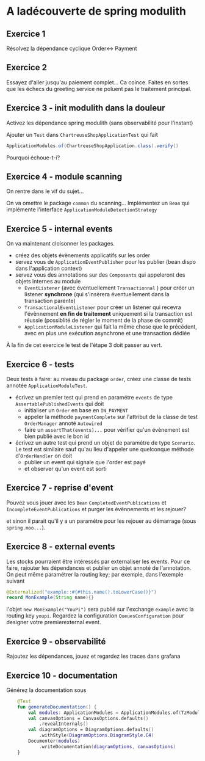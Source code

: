 # A ladécouverte de spring modulith

## Exercice 1

Résolvez la dépendance cyclique Order<-> Payment

## Exercice 2

Essayez d'aller jusqu'au paiement complet... Ca coince. Faites en sortes que les échecs du greeting service 
ne poluent pas le traitement principal.

## Exercice 3 - init modulith dans la douleur

Activez les dépendance spring modulith (sans observabilité pour l'instant)

Ajouter un `Test` dans `ChartreuseShopApplicationTest` qui fait

```java
ApplicationModules.of(ChartreuseShopApplication.class).verify()
```

Pourquoi échoue-t-i?

## Exercice 4 - module scanning

On rentre dans le vif du sujet...

On va omettre le package `common` du scanning... Implémentez un `Bean` qui implémente l'interface
`ApplicationModuleDetectionStrategy`

## Exercice 5 - internal events

On va maintenant cloisonner les packages.

 * créez des objets évènements applicatifs sur les order
 * servez vous de `ApplicationEventPublisher` pour les publier (bean dispo dans l'application context)
 * servez vous des annotations sur des `Composants` qui appeleront des objets internes au module
   * `EventListener` (avec éventuellement `Transactionnal` ) pour créer un listener **synchrone** (qui s'insèrera éventuellement dans la transaction parente)
   * `TransactionalEventListener` pour créer un listener qui recevra l'évènnement **en fin de traitement** uniquement si la transaction est réussie (possiblité de régler le moment de la phase de commit) 
   *  `ApplicationModuleListener` qui fait la même chose que le précédent, avec en plus une exécution asynchrone et une transaction dédiée 

À la fin de cet exercice le test de l'étape 3 doit passer au vert.

## Exercice 6 - tests

Deux tests à faire: au niveau du package `order`, créez une classe de tests annotée `ApplicationModuleTest`.

* écrivez un premier test qui prend en paramétre `events` de type `AssertablePublishedEvents` qui doit
  * initialiser un `Order` en base en `IN_PAYMENT`
  * appeler la méthode `paymentComplete` sur l'attribut de la classe de test  `OrderManager` annoté `Autowired`
  * faire un `assertThat(events)...` pour vérifier qu'un évènement est bien publié avec le bon id
* écrivez un autre test qui prend un objet de paramétre de type `Scenario`. Le test est similaire sauf qu'au lieu d'appeler une quelconque méthode d'`OrderHandler` on doit
  * publier un event qui signale que l'order est payé
  * et observer qu'un event est sorti

## Exercice 7 - reprise d'event

Pouvez vous jouer avec les `Bean` `CompletedEventPublications` et `IncompleteEventPublications`  et purger les évènnements et les rejouer?

et sinon il parait qu'il y a un paramétre pour les rejouer au démarrage (sous `spring.moo...`).

## Exercice 8 - external events

Les stocks pourraient être intéressés par externaliser les events. Pour ce faire, rajouter les dépendances et publier 
un objet annoté de l'annotation. On peut même paramétrer la routing key; par exemple, dans l'exemple suivant

```java
@Externalized("example::#{#this.name().toLowerCase()}") 
record MonExample(String name){}
```

l'objet `new MonExample("YouPi")` sera publié sur l'exchange `example` avec la routing key `youpi`. 
Regardez la configuration `QueuesConfiguration` pour designer votre premierexternal event.


## Exercice 9 - observabilité

Rajoutez les dépendances, jouez et regardez les traces dans grafana

## Exercice 10 - documentation

Générez la documentation sous

```kotlin
    @Test
    fun generateDocumentation() {
        val modules: ApplicationModules = ApplicationModules.of(TzModulithDemoApplication::class.java)
        val canvasOptions = CanvasOptions.defaults()
            .revealInternals()
        val diagramOptions = DiagramOptions.defaults()
            .withStyle(DiagramOptions.DiagramStyle.C4)
        Documenter(modules)
            .writeDocumentation(diagramOptions, canvasOptions)
    }
``` 